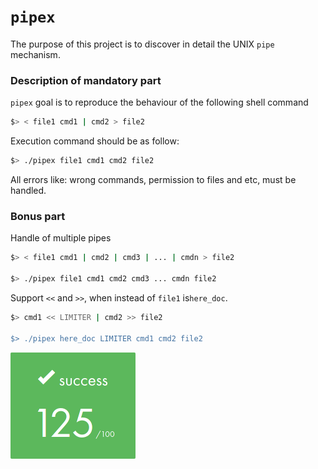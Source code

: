 # `pipex`

The purpose of this project is to discover in detail the UNIX `pipe` mechanism.

### Description of mandatory part
`pipex` goal is to reproduce the behaviour of the following shell command
```bash
$> < file1 cmd1 | cmd2 > file2
```
Execution command should be as follow:
```bash
$> ./pipex file1 cmd1 cmd2 file2
```
All errors like: wrong commands,  permission to files and etc, must be handled.
### Bonus part
Handle of multiple pipes
```bash
$> < file1 cmd1 | cmd2 | cmd3 | ... | cmdn > file2

$> ./pipex file1 cmd1 cmd2 cmd3 ... cmdn file2
```
Support `<<` and `>>`, when instead of `file1` is`here_doc`.
```bash
$> cmd1 << LIMITER | cmd2 >> file2

$> ./pipex here_doc LIMITER cmd1 cmd2 file2
```

![125/100](img/125.png)
